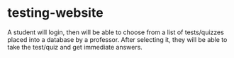 # testing-website
A student will login, then will be able to choose from a list of tests/quizzes placed into a database by a professor. After selecting it, they will be able to take the test/quiz and get immediate answers.
